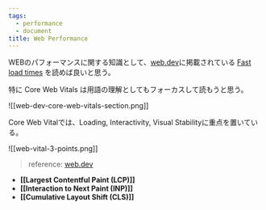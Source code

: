 ```yaml
---
tags:
  - performance
  - document
title: Web Performance
---
```

WEBのパフォーマンスに関する知識として、[web.dev](https://web.dev/?hl=ja)に掲載されている [Fast load times](https://web.dev/explore/fast) を読めば良いと思う。

特に Core Web Vitals は用語の理解としてもフォーカスして読もうと思う。

![[web-dev-core-web-vitals-section.png]]

Core Web Vitalでは、Loading, Interactivity, Visual Stabilityに重点を置いている。

![[web-vital-3-points.png]]
> reference: [web.dev](https://web.dev/articles/vitals)

- **[[Largest Contentful Paint (LCP)]]**
- **[[Interaction to Next Paint (INP)]]**
- **[[Cumulative Layout Shift (CLS)]]**
